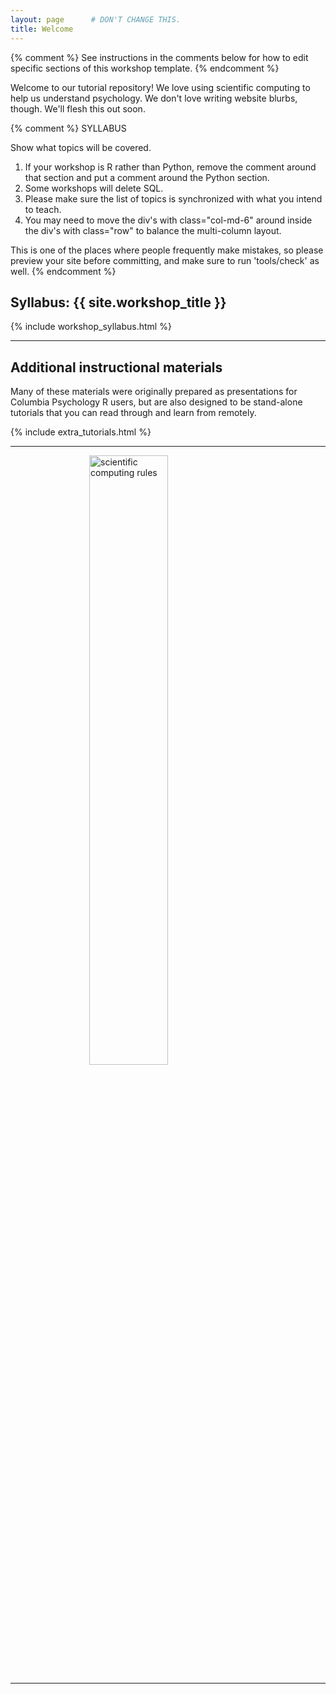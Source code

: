 ```yaml
---
layout: page      # DON'T CHANGE THIS.
title: Welcome
---
```


{% comment %} See instructions in the comments below for how to edit specific sections of this workshop template. {% endcomment %}

Welcome to our tutorial repository! We love using scientific computing to help us understand psychology.
We don't love writing website blurbs, though. We'll flesh this out soon.

{% comment %}
  SYLLABUS

  Show what topics will be covered.

  1. If your workshop is R rather than Python, remove the comment
  around that section and put a comment around the Python section.
  2. Some workshops will delete SQL.
  3. Please make sure the list of topics is synchronized with what you
  intend to teach.
  4. You may need to move the div's with class="col-md-6" around inside
  the div's with class="row" to balance the multi-column layout.

  This is one of the places where people frequently make mistakes, so
  please preview your site before committing, and make sure to run
  'tools/check' as well.
{% endcomment %}
<h2 id="syllabus">Syllabus: {{ site.workshop_title }}</h2>

{% include workshop_syllabus.html %}

<hr/>

<h2 id="oneoffs">Additional instructional materials</h2>

Many of these materials were originally prepared as presentations for Columbia Psychology R users,
but are also designed to be stand-alone tutorials that you can read through and learn from remotely.

{% include extra_tutorials.html %}

<hr/> 

<img src="../websiteFiles/funplot.png" title="scientific computing rules" alt="scientific computing rules" style="display: block; margin: auto;" width = "50%"/>

<hr/>
